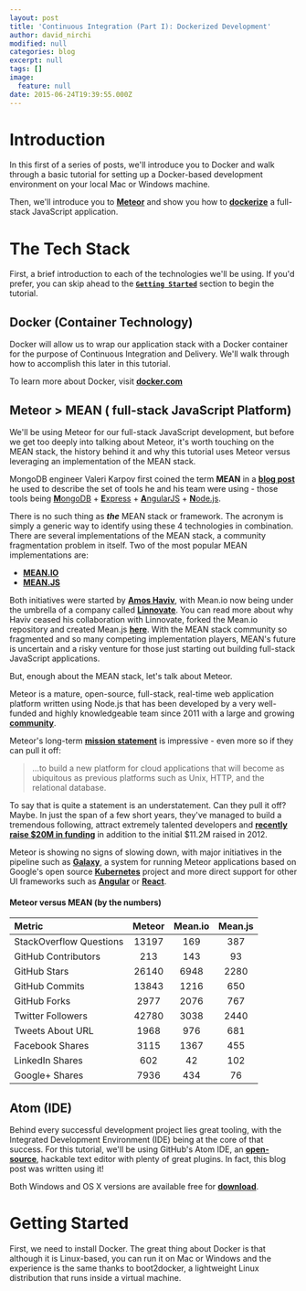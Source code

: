 ```yaml
---
layout: post
title: 'Continuous Integration (Part I): Dockerized Development'
author: david_nirchi
modified: null
categories: blog
excerpt: null
tags: []
image:
  feature: null
date: 2015-06-24T19:39:55.000Z
---
```


# Introduction
In this first of a series of posts, we'll introduce you to Docker and walk through a basic tutorial for setting up a Docker-based development environment on your local Mac or Windows machine.

Then, we'll introduce you to <a href="http://www.meteor.com/" target="_blank">**Meteor**</a> and show you how to <a href="https://docs.docker.com/userguide/dockerizing/" target="_blank">**dockerize**</a> a  full-stack JavaScript application.

# The Tech Stack
First, a brief introduction to each of the technologies we'll be using. If you'd prefer, you can skip ahead to the [**`Getting Started`**](#start) section to begin the tutorial.

## Docker (Container Technology)
Docker will allow us to wrap our application stack with a Docker container for the purpose of Continuous Integration and Delivery. We'll walk through how to accomplish this later in this tutorial.

To learn more about Docker, visit <a href="https://www.docker.com/whatisdocker" target="_blank">**docker.com**</a>

## Meteor > MEAN ( full-stack JavaScript Platform)
We'll be using Meteor for our  full-stack JavaScript development, but before we get too deeply into talking about Meteor, it's worth touching on the MEAN stack, the history behind it and why this tutorial uses Meteor versus leveraging an implementation of the MEAN stack.

MongoDB engineer Valeri Karpov first coined the term **MEAN** in a <a href="http://blog.mongodb.org/post/49262866911/the-mean-stack-mongodb-expressjs-angularjs-and" target="_blank">**blog post**</a> he used to describe the set of tools he and his team were using - those tools being <a href="https://www.mongodb.org" target="_blank">**M**ongoDB</a> + <a href="http://expressjs.com/" target="_blank">**E**xpress</a> + <a href="https://angularjs.org/" target="_blank">**A**ngularJS</a> + <a href="https://nodejs.org/" target="_blank">**N**ode.js</a>.

There is no such thing as **_the_** MEAN stack or framework. The acronym is simply a generic way to identify using these 4 technologies in combination. There are several implementations of the MEAN stack, a community fragmentation problem in itself. Two of the most popular MEAN implementations are:

* <a href="http://mean.io/" target="_blank">**MEAN.IO**</a>
* <a href="http://meanjs.org/" target="_blank">**MEAN.JS**</a>

Both initiatives were started by <a href="https://github.com/amoshaviv" target="_blank">**Amos Haviv**</a>, with Mean.io now being under the umbrella of a company called <a href="http://www.linnovate.net/" target="_blank">**Linnovate**</a>. You can read more about why Haviv ceased his collaboration with Linnovate, forked the Mean.io repository and created Mean.js <a href="http://blog.meanjs.org/post/76726660228/forking-out-of-an-open-source-conflict" target="_blank">**here**</a>. With the MEAN stack community so fragmented and so many competing implementation players, MEAN's future is uncertain and a risky venture for those just starting out building full-stack JavaScript applications.

But, enough about the MEAN stack, let's talk about Meteor.

Meteor is a mature, open-source, full-stack, real-time web application platform written using Node.js that has been developed by a very well-funded and highly knowledgeable team since 2011 with a large and growing <a href="https://github.com/meteor/meteor" target="_blank">**community**</a>.

Meteor's long-term <a href="https://www.meteor.com/about" target="_blank">**mission statement**</a> is impressive - even more so if they can pull it off:

> ...to build a new platform for cloud applications that will become as ubiquitous as previous platforms such as Unix, HTTP, and the relational database.

To say that is quite a statement is an understatement. Can they pull it off? Maybe. In just the span of a few short years, they've managed to build a tremendous following, attract extremely talented developers and <a href="http://techcrunch.com/2015/05/19/meteor-raises-20m-to-build-the-one-javascript-stack-to-rule-them-all/" target="_blank">**recently raise $20M in funding**</a> in addition to the initial $11.2M raised in 2012. 

Meteor is showing no signs of slowing down, with major initiatives in the pipeline such as <a href="http://info.meteor.com/blog/meteor-and-a-galaxy-of-containers-with-kubernetes" target="_blank">**Galaxy**</a>, a system for running Meteor applications based on Google's open source <a href="http://kubernetes.io/" target="_blank">**Kubernetes**</a> project and more direct support for other UI frameworks such as <a href="https://youtu.be/s6IgKYsZAyI" target="_blank">**Angular**</a> or <a href="http://info.meteor.com/blog/two-weeks-with-react-and-meteor" target="_blank">**React**</a>.

#### Meteor versus MEAN (by the numbers)

| Metric                    | Meteor              | Mean.io       | Mean.js     |
| :-------------            | :-------------:     | :-----:       | :------:    |
| StackOverflow Questions   | 13197               | 169           | 387         |
| GitHub Contributors       | 213                 | 143           | 93          |
| GitHub Stars              | 26140               | 6948          | 2280        |
| GitHub Commits            | 13843               | 1216          | 650         |
| GitHub Forks              | 2977                | 2076          | 767         |
| Twitter Followers         | 42780               | 3038          | 2440        |
| Tweets About URL          | 1968                | 976           | 681         |
| Facebook Shares           | 3115                | 1367          | 455         |
| LinkedIn Shares           | 602                 | 42            | 102         |
| Google+ Shares            | 7936                | 434           | 76          |

## Atom (IDE)

Behind every successful development project lies great tooling, with the Integrated Development Environment (IDE) being at the core of that success. For this tutorial, we'll be using GitHub's Atom IDE, an <a href="https://github.com/atom/atom" target="_blank">**open-source**</a>, hackable text editor with plenty of great plugins. In fact, this blog post was written using it!

Both Windows and OS X versions are available free for <a href="https://atom.io/" target="_blank">**download**</a>.

<a name="start"></a>

# Getting Started
First, we need to install Docker. The great thing about Docker is that although it is Linux-based, you can run it on Mac or Windows and the experience is the same thanks to boot2docker, a lightweight Linux distribution that runs inside a virtual machine.
